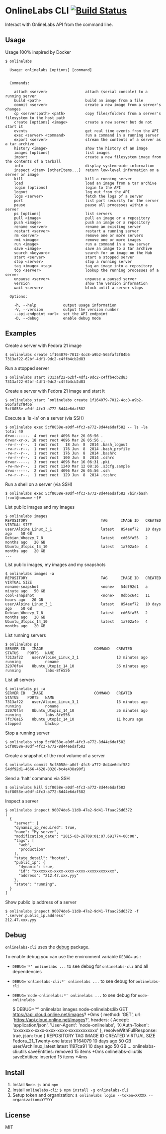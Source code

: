 OnlineLabs CLI [![Build Status](https://travis-ci.org/moul/onlinelabs-cli.svg?branch=master)](https://travis-ci.org/moul/onlinelabs-cli)
==============

Interact with OnlineLabs API from the command line.


Usage
-----

Usage 100% inspired by Docker

    $ onlinelabs

      Usage: onlinelabs [options] [command]


      Commands:

        attach <server>                 attach (serial console) to a running server
        build <path>                    build an image from a file
        commit <server>                 create a new image from a server's changes
        cp <server:path> <path>         copy files/folders from a server's filesystem to the host path
        create [options] <image>        create a new server but do not start it
        events                          get real time events from the API
        exec <server> <command>         run a command in a running server
        export <server>                 stream the contents of a server as a tar archive
        history <image>                 show the history of an image
        images [options]                list images
        import                          create a new filesystem image from the contents of a tarball
        info                            display system-wide information
        inspect <item> [otherItems...]  return low-level information on a server or image
        kill                            kill a running server
        load                            load an image from a tar archive
        login [options]                 login to the API
        logout                          log out from the API
        logs <server>                   fetch the logs of a server
        port                            list port security for the server
        pause                           pause all processes within a server
        ps [options]                    list servers
        pull <image>                    pull an image or a repository
        push <image>                    push an image or a repository
        rename <server>                 rename an existing server
        restart <server>                restart a running server
        rm <server>                     remove one or more servers
        rmi <image>                     remove one or more images
        run <image>                     run a command in a new server
        save <image>                    save an image to a tar archive
        search <keyword>                search for an image on the Hub
        start <server>                  start a stopped server
        stop <server>                   stop a running server
        tag <image> <tag>               tag an image into a repository
        top <server>                    lookup the running processes of a server
        unpause <server>                unpause a paused server
        version                         show the version information
        wait <server>                   block until a server stops

      Options:

        -h, --help            output usage information
        -V, --version         output the version number
        --api-endpoint <url>  set the API endpoint
        -D, --debug           enable debug mode


Examples
--------

Create a server with Fedora 21 image

    $ onlinelabs create 1f164079-7012-4cc8-a9b2-565faf2f84b6
    7313af22-62bf-4df1-9dc2-c4ffb4cb2d83

Run a stopped server

    $ onlinelabs start 7313af22-62bf-4df1-9dc2-c4ffb4cb2d83
    7313af22-62bf-4df1-9dc2-c4ffb4cb2d83

Create a server with Fedora 21 image and start it

    $ onlinelabs start `onlinelabs create 1f164079-7012-4cc8-a9b2-565faf2f84b6`
    5cf8058e-a0df-4fc3-a772-8d44e6daf582

Execute a 'ls -la' on a server (via SSH)

    $ onlinelabs exec 5cf8058e-a0df-4fc3-a772-8d44e6daf582 -- ls -la
    total 40
    drwx------.  4 root root 4096 Mar 26 05:56 .
    drwxr-xr-x. 18 root root 4096 Mar 26 05:56 ..
    -rw-r--r--.  1 root root   18 Jun  8  2014 .bash_logout
    -rw-r--r--.  1 root root  176 Jun  8  2014 .bash_profile
    -rw-r--r--.  1 root root  176 Jun  8  2014 .bashrc
    -rw-r--r--.  1 root root  100 Jun  8  2014 .cshrc
    drwxr-----.  3 root root 4096 Mar 16 06:31 .pki
    -rw-rw-r--.  1 root root 1240 Mar 12 08:16 .s3cfg.sample
    drwx------.  2 root root 4096 Mar 26 05:56 .ssh
    -rw-r--r--.  1 root root  129 Jun  8  2014 .tcshrc

Run a shell on a server (via SSH)

    $ onlinelabs exec 5cf8058e-a0df-4fc3-a772-8d44e6daf582 /bin/bash
    [root@noname ~]#

List public images and my images

    $ onlinelabs images
    REPOSITORY                                 TAG      IMAGE ID   CREATED        VIRTUAL SIZE
    user/Alpine_Linux_3_1                      latest   854eef72   10 days ago    50 GB
    Debian_Wheezy_7_8                          latest   cd66fa55   2 months ago   20 GB
    Ubuntu_Utopic_14_10                        latest   1a702a4e   4 months ago   20 GB
    ...

List public images, my images and my snapshots

    $ onlinelabs images -a
    REPOSITORY                                 TAG      IMAGE ID   CREATED        VIRTUAL SIZE
    noname-snapshot                            <none>   54df92d1   a minute ago   50 GB
    cool-snapshot                              <none>   0dbbc64c   11 hours ago   20 GB
    user/Alpine_Linux_3_1                      latest   854eef72   10 days ago    50 GB
    Debian_Wheezy_7_8                          latest   cd66fa55   2 months ago   20 GB
    Ubuntu_Utopic_14_10                        latest   1a702a4e   4 months ago   20 GB

List running servers

    $ onlinelabs ps
    SERVER ID   IMAGE                       COMMAND   CREATED          STATUS    PORTS   NAME
    7313af22    user/Alpine_Linux_3_1                 13 minutes ago   running           noname
    32070fa4    Ubuntu_Utopic_14_10                   36 minutes ago   running           labs-8fe556

List all servers

    $ onlinelabs ps -a
    SERVER ID   IMAGE                       COMMAND   CREATED          STATUS    PORTS   NAME
    7313af22    user/Alpine_Linux_3_1                 13 minutes ago   running           noname
    32070fa4    Ubuntu_Utopic_14_10                   36 minutes ago   running           labs-8fe556
    7fc76a15    Ubuntu_Utopic_14_10                   11 hours ago     stopped           backup

Stop a running server

    $ onlinelabs stop 5cf8058e-a0df-4fc3-a772-8d44e6daf582
    5cf8058e-a0df-4fc3-a772-8d44e6daf582

Create a snapshot of the root volume of a server

    $ onlinelabs commit 5cf8058e-a0df-4fc3-a772-8d44e6daf582
    54df92d1-4666-4628-8320-bc4e438a90f1

Send a 'halt' command via SSH

    $ onlinelabs kill 5cf8058e-a0df-4fc3-a772-8d44e6daf582
    5cf8058e-a0df-4fc3-a772-8d44e6daf582

Inspect a server

    $ onlinelabs inspect 90074de6-11d8-47a2-9d41-7faac26d6372
    [
      {
        "server": {
        "dynamic_ip_required": true,
        "name": "My server",
        "modification_date": "2015-03-26T09:01:07.691774+00:00",
        "tags": [
          "web",
          "production"
        ],
        "state_detail": "booted",
        "public_ip": {
          "dynamic": true,
          "id": "xxxxxxxx-xxxx-xxxx-xxxx-xxxxxxxxxxxx",
          "address": "212.47.xxx.yyy"
        },
        "state": "running",
      }
    ]

Show public ip address of a server

    $ onlinelabs inspect 90074de6-11d8-47a2-9d41-7faac26d6372 -f '.server.public_ip.address'
    212.47.xxx.yyy


Debug
-----

`onlinelabs-cli` uses the [debug](https://www.npmjs.com/package/debug) package.

To enable debug you can use the environment variable `DEBUG=` as :

- `DEBUG='*' onlinelabs ...` to see debug for `onlinelabs-cli` and all dependencies
- `DEBUG='onlinelabs-cli:*' onlinelabs ...` to see debug for `onlinelabs-cli`
- `DEBUG='node-onlinelabs:*' onlinelabs ...` to see debug for `node-onlinelabs`

    $ DEBUG='*' onlinelabs images
      node-onlinelabs:lib GET https://api.cloud.online.net/images? +0ms { method: 'GET',
      url: 'https://api.cloud.online.net/images?',
      headers:
       { Accept: 'application/json',
         'User-Agent': 'node-onlinelabs',
         'X-Auth-Token': 'xxxxxxxx-xxxx-xxxx-xxxx-xxxxxxxxxxxx' },
      resolveWithFullResponse: true,
      json: true }
    REPOSITORY                                 TAG      IMAGE ID   CREATED        VIRTUAL SIZE
    Fedora_21_Twenty-one                       latest   1f164079   10 days ago    50 GB
    user/Archlinux_latest                      latest   1197ca91   10 days ago    50 GB
    ...
    onlinelabs-cli:utils saveEntities: removed 15 items +0ms
    onlinelabs-cli:utils saveEntities: inserted 15 items +4ms


Install
-------

1. Install `Node.js` and `npm`
2. Install `onlinelabs-cli`: `$ npm install -g onlinelabs-cli`
3. Setup token and organization: `$ onlinelabs login --token=XXXXX --organization=YYYYY`


License
-------

MIT
